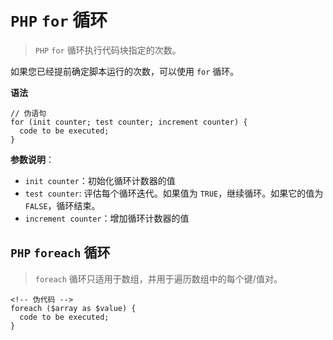 # `PHP` `for` 循环
> `PHP` `for` 循环执行代码块指定的次数。

如果您已经提前确定脚本运行的次数，可以使用 `for` 循环。

**语法**
```
// 伪语句
for (init counter; test counter; increment counter) {
  code to be executed;
}
```
**参数说明**：
- `init counter`：初始化循环计数器的值
- `test counter`: 评估每个循环迭代。如果值为 `TRUE`，继续循环。如果它的值为 `FALSE`，循环结束。
- `increment counter`：增加循环计数器的值

## `PHP` `foreach` 循环
> `foreach` 循环只适用于数组，并用于遍历数组中的每个键/值对。

```
<!-- 伪代码 -->
foreach ($array as $value) {
  code to be executed;
}
```